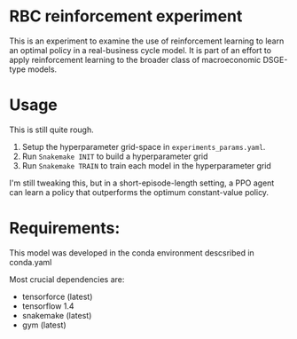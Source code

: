 # RBC reinforcement experiment

This is an experiment to examine the use of reinforcement learning to learn an optimal policy in a real-business cycle model. It is part of an effort to apply reinforcement learning to the broader class of macroeconomic DSGE-type models.


# Usage
This is still quite rough. 

1. Setup the hyperparameter grid-space in `experiments_params.yaml`.
2. Run `Snakemake INIT` to build a hyperparameter grid
3. Run `Snakemake TRAIN` to train each model in the hyperparameter grid

I'm still tweaking this, but in a short-episode-length setting, a PPO agent can learn a policy that outperforms the optimum constant-value policy. 

# Requirements:
This model was developed in the conda environment descsribed in conda.yaml

Most crucial dependencies are: 

- tensorforce (latest)
- tensorflow 1.4
- snakemake (latest)
- gym (latest)



